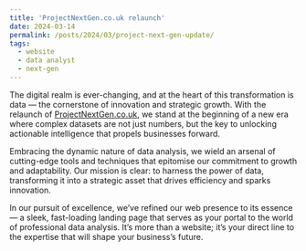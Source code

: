 ```yaml
---
title: 'ProjectNextGen.co.uk relaunch'
date: 2024-03-14
permalink: /posts/2024/03/project-next-gen-update/
tags:
  - website
  - data analyst
  - next-gen
---
```


The digital realm is ever-changing, and at the heart of this transformation is data — the cornerstone of innovation and strategic growth. With the relaunch of [ProjectNextGen.co.uk](https://projectnextgen.co.uk), we stand at the beginning of a new era where complex datasets are not just numbers, but the key to unlocking actionable intelligence that propels businesses forward.

Embracing the dynamic nature of data analysis, we wield an arsenal of cutting-edge tools and techniques that epitomise our commitment to growth and adaptability. Our mission is clear: to harness the power of data, transforming it into a strategic asset that drives efficiency and sparks innovation.

In our pursuit of excellence, we’ve refined our web presence to its essence — a sleek, fast-loading landing page that serves as your portal to the world of professional data analysis. It’s more than a website; it’s your direct line to the expertise that will shape your business’s future.
